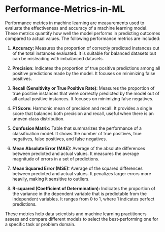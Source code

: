 # Performance-Metrics-in-ML

Performance metrics in machine learning are measurements used to evaluate the effectiveness and accuracy of a machine learning model. These metrics quantify how well the model performs in predicting outcomes compared to actual values. The following performance metrics are included:

1. **Accuracy:** Measures the proportion of correctly predicted instances out of the total instances evaluated. It is suitable for balanced datasets but can be misleading with imbalanced datasets.

2. **Precision:** Indicates the proportion of true positive predictions among all positive predictions made by the model. It focuses on minimizing false positives.

3. **Recall (Sensitivity or True Positive Rate):** Measures the proportion of true positive instances that were correctly predicted by the model out of all actual positive instances. It focuses on minimizing false negatives.

4. **F1 Score:** Harmonic mean of precision and recall. It provides a single score that balances both precision and recall, useful when there is an uneven class distribution.

5. **Confusion Matrix:** Table that summarizes the performance of a classification model. It shows the number of true positives, true negatives, false positives, and false negatives.

6. **Mean Absolute Error (MAE):** Average of the absolute differences between predicted and actual values. It measures the average magnitude of errors in a set of predictions.

7. **Mean Squared Error (MSE):** Average of the squared differences between predicted and actual values. It penalizes larger errors more heavily, making it sensitive to outliers.

8. **R-squared (Coefficient of Determination):** Indicates the proportion of the variance in the dependent variable that is predictable from the independent variables. It ranges from 0 to 1, where 1 indicates perfect predictions.

These metrics help data scientists and machine learning practitioners assess and compare different models to select the best-performing one for a specific task or problem domain.
